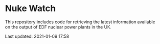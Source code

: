 # Nuke Watch

This repository includes code for retrieving the latest information available on the output of EDF nuclear power plants in the UK.

Last updated: 2021-01-09 17:58